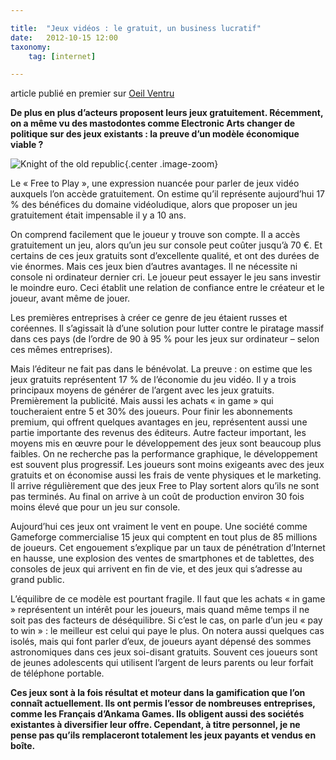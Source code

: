 ```yaml
---

title:  "Jeux vidéos : le gratuit, un business lucratif"
date:   2012-10-15 12:00
taxonomy:
    tag: [internet]

---
```


article publié en premier sur [Oeil Ventru](http://oeilventru.gobelins-annecy.com/2012/10/15/jeux-videos-le-gratuit-un-business-lucratif/?target=_blank)

**De plus en plus d’acteurs proposent leurs jeux gratuitement. Récemment, on a même vu des mastodontes comme Electronic Arts changer de politique sur des jeux existants : la preuve d’un modèle économique viable ?**

![Knight of the old republic](jeux-videos-gratuits.jpg){.center .image-zoom}

Le « Free to Play », une expression nuancée pour parler de jeux vidéo auxquels l’on accède gratuitement. On estime qu’il représente aujourd’hui 17 % des bénéfices du domaine vidéoludique, alors que proposer un jeu gratuitement était impensable il y a 10 ans.

On comprend facilement que le joueur y trouve son compte. Il a accès gratuitement un jeu, alors qu’un jeu sur console peut coûter jusqu’à 70 €. Et certains de ces jeux gratuits sont d’excellente qualité, et ont des durées de vie énormes. Mais ces jeux bien d’autres avantages. Il ne nécessite ni console ni ordinateur dernier cri. Le joueur peut essayer le jeu sans investir le moindre euro. Ceci établit une relation de confiance entre le créateur et le joueur, avant même de jouer.

Les premières entreprises à créer ce genre de jeu étaient russes et coréennes. Il s’agissait là d’une solution pour lutter contre le piratage massif dans ces pays (de l’ordre de 90 à 95 % pour les jeux sur ordinateur – selon ces mêmes entreprises).

Mais l’éditeur ne fait pas dans le bénévolat. La preuve : on estime que les jeux gratuits représentent 17 % de l’économie du jeu vidéo. Il y a trois principaux moyens de générer de l’argent avec les jeux gratuits. Premièrement la publicité. Mais aussi les achats « in game » qui toucheraient entre 5 et 30% des joueurs. Pour finir les abonnements premium, qui offrent quelques avantages en jeu, représentent aussi une partie importante des revenus des éditeurs. Autre facteur important, les moyens mis en œuvre pour le développement des jeux sont beaucoup plus faibles. On ne recherche pas la performance graphique, le développement est souvent plus progressif. Les joueurs sont moins exigeants avec des jeux gratuits et on économise aussi les frais de vente physiques et le marketing. Il arrive régulièrement que des jeux Free to Play sortent alors qu’ils ne sont pas terminés. Au final on arrive à un coût de production environ 30 fois moins élevé que pour un jeu sur console.

Aujourd’hui ces jeux ont vraiment le vent en poupe. Une société comme Gameforge commercialise 15 jeux qui comptent en tout plus de 85 millions de joueurs. Cet engouement s’explique par un taux de pénétration d’Internet en hausse, une explosion des ventes de smartphones et de tablettes, des consoles de jeux qui arrivent en fin de vie, et des jeux qui s’adresse au grand public.

L’équilibre de ce modèle est pourtant fragile. Il faut que les achats « in game » représentent un intérêt pour les joueurs, mais quand même temps il ne soit pas des facteurs de déséquilibre. Si c’est le cas, on parle d’un jeu « pay to win » : le meilleur est celui qui paye le plus. On notera aussi quelques cas isolés, mais qui font parler d’eux, de joueurs ayant dépensé des sommes astronomiques dans ces jeux soi-disant gratuits. Souvent ces joueurs sont de jeunes adolescents qui utilisent l’argent de leurs parents ou leur forfait de téléphone portable.

**Ces jeux sont à la fois résultat et moteur dans la gamification que l’on connaît actuellement. Ils ont permis l’essor de nombreuses entreprises, comme les Français d’Ankama Games. Ils obligent aussi des sociétés existantes à diversifier leur offre. Cependant, à titre personnel, je ne pense pas qu’ils remplaceront totalement les jeux payants et vendus en boîte.**